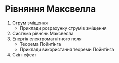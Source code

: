 # Рівняння Максвелла

1. Струм зміщення
   - Приклади розрахунку струмів зміщення
2. Система рівнянь Максвелла
3. Енергія електромагнітного поля
   - Теорема Пойнтінга
   - Приклади використання теореми Пойнтінга
4. Скін-ефект
